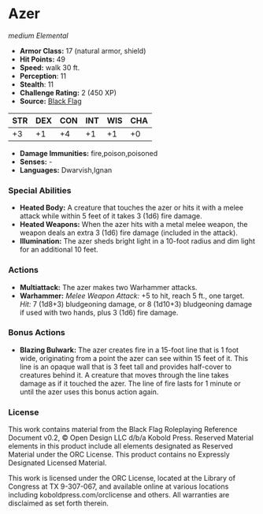 # Azer

*medium* *Elemental*

- **Armor Class:** 17 (natural armor, shield)
- **Hit Points:** 49 
- **Speed:** walk 30 ft.
- **Perception**: 11
- **Stealth**: 11
- **Challenge Rating:** 2 (450 XP)
- **Source:** [Black Flag](https://koboldpress.com/kpstore/product/tovrpg-pg-mv/)

| STR | DEX | CON | INT | WIS | CHA |
| --- | --- | --- | --- | --- | --- |
| +3 | +1 | +4 | +1 | +1 | +0 |

- **Damage Immunities:** fire,poison,poisoned
- **Senses:** -
- **Languages:** Dwarvish,Ignan

### Special Abilities

- **Heated Body:** A creature that touches the azer or hits it with a melee attack while within 5 feet of it takes 3 (1d6) fire damage.
- **Heated Weapons:** When the azer hits with a metal melee weapon, the weapon deals an extra 3 (1d6) fire damage (included in the attack).
- **Illumination:** The azer sheds bright light in a 10-foot radius and dim light for an additional 10 feet.

### Actions

- **Multiattack:** The azer makes two Warhammer attacks.
- **Warhammer:** _Melee Weapon Attack:_ +5 to hit, reach 5 ft., one target. _Hit:_ 7 (1d8+3) bludgeoning damage, or 8 (1d10+3) bludgeoning damage if used with two hands, plus 3 (1d6) fire damage.

### Bonus Actions

- **Blazing Bulwark:** The azer creates fire in a 15-foot line that is 1 foot wide, originating from a point the azer can see within 15 feet of it. This line is an opaque wall that is 3 feet tall and provides half-cover to creatures behind it. A creature that moves through the line takes damage as if it touched the azer. The line of fire lasts for 1 minute or until the azer uses this bonus action again.


### License

This work contains material from the Black Flag Roleplaying Reference Document v0.2, © Open Design LLC d/b/a Kobold Press. Reserved Material elements in this product include all elements designated as Reserved Material under the ORC License. This product contains no Expressly Designated Licensed Material.

This work is licensed under the ORC License, located at the Library of Congress at TX 9-307-067, and available online at various locations including koboldpress.com/orclicense and others. All warranties are disclaimed as set forth therein.
